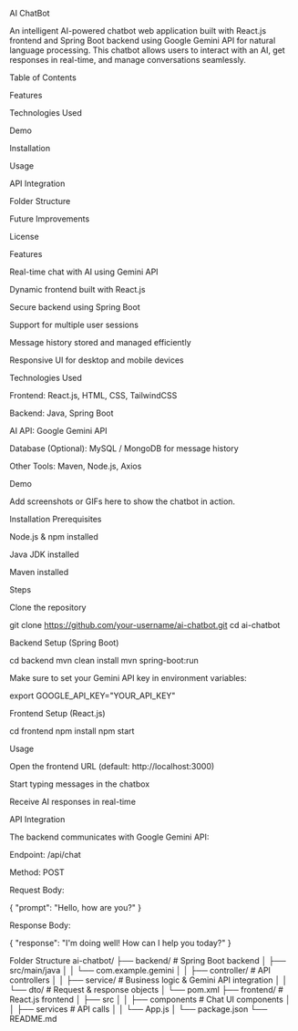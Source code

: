 AI ChatBot

An intelligent AI-powered chatbot web application built with React.js frontend and Spring Boot backend using Google Gemini API for natural language processing. This chatbot allows users to interact with an AI, get responses in real-time, and manage conversations seamlessly.

Table of Contents

Features

Technologies Used

Demo

Installation

Usage

API Integration

Folder Structure

Future Improvements

License

Features

Real-time chat with AI using Gemini API

Dynamic frontend built with React.js

Secure backend using Spring Boot

Support for multiple user sessions

Message history stored and managed efficiently

Responsive UI for desktop and mobile devices

Technologies Used

Frontend: React.js, HTML, CSS, TailwindCSS

Backend: Java, Spring Boot

AI API: Google Gemini API

Database (Optional): MySQL / MongoDB for message history

Other Tools: Maven, Node.js, Axios

Demo

Add screenshots or GIFs here to show the chatbot in action.

Installation
Prerequisites

Node.js & npm installed

Java JDK installed

Maven installed

Steps

Clone the repository

git clone https://github.com/your-username/ai-chatbot.git
cd ai-chatbot


Backend Setup (Spring Boot)

cd backend
mvn clean install
mvn spring-boot:run


Make sure to set your Gemini API key in environment variables:

export GOOGLE_API_KEY="YOUR_API_KEY"


Frontend Setup (React.js)

cd frontend
npm install
npm start

Usage

Open the frontend URL (default: http://localhost:3000)

Start typing messages in the chatbox

Receive AI responses in real-time

API Integration

The backend communicates with Google Gemini API:

Endpoint: /api/chat

Method: POST

Request Body:

{
  "prompt": "Hello, how are you?"
}


Response Body:

{
  "response": "I'm doing well! How can I help you today?"
}

Folder Structure
ai-chatbot/
├── backend/                # Spring Boot backend
│   ├── src/main/java
│   │   └── com.example.gemini
│   │       ├── controller/  # API controllers
│   │       ├── service/     # Business logic & Gemini API integration
│   │       └── dto/         # Request & response objects
│   └── pom.xml
├── frontend/               # React.js frontend
│   ├── src
│   │   ├── components       # Chat UI components
│   │   ├── services         # API calls
│   │   └── App.js
│   └── package.json
└── README.md
